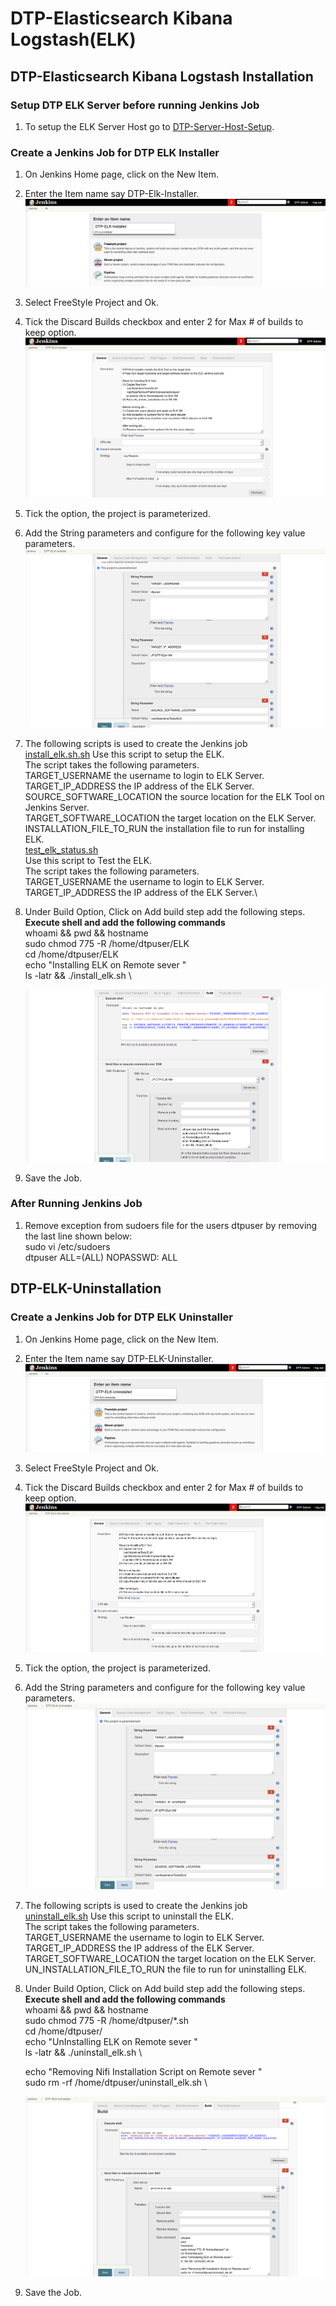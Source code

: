 # DTP-Elasticsearch Kibana Logstash(ELK)

## DTP-Elasticsearch Kibana Logstash Installation

### Setup DTP ELK Server before running Jenkins Job

1. To setup the ELK Server Host go to [DTP-Server-Host-Setup](/common/Readme.md).

### Create a Jenkins Job for DTP ELK Installer

1. On Jenkins Home page, click on the New Item.

2. Enter the Item name say DTP-Elk-Installer.
![Create-DTP-ELK-Installer Jenkins](/presentationlayer/ElasticSearch_Kibana_Logstash/images/dtp-elk-install1.png)

3. Select FreeStyle Project and Ok.

4. Tick the Discard Builds checkbox and enter 2 for Max # of builds to keep option.
![DiscardBuild-DTP-ELK-Installer Jenkins](/presentationlayer/ElasticSearch_Kibana_Logstash/images/dtp-elk-install2.png)

5. Tick the option, the  project  is parameterized.

6. Add the String parameters and configure for the following key value parameters. \
![Parameterise-DTP-ELK-Installer Jenkins](/presentationlayer/ElasticSearch_Kibana_Logstash/images/dtp-elk-install3.png)

7. The following scripts is used to create the Jenkins job \
[install_elk.sh.sh](/presentationlayer/ElasticSearch_Kibana_Logstash/scripts/install_elk.sh )
Use this script to setup the ELK.\
The script takes the following parameters.\
TARGET_USERNAME the username to login to ELK Server.\
TARGET_IP_ADDRESS the IP address of the ELK Server.\
SOURCE_SOFTWARE_LOCATION the source location for the ELK Tool on Jenkins Server.\
TARGET_SOFTWARE_LOCATION the target location on the ELK Server.\
INSTALLATION_FILE_TO_RUN the installation file to run for installing ELK.\
[test_elk_status.sh](/presentationlayer/ElasticSearch_Kibana_Logstash/scripts/test_elk_status.sh)\
Use this script to Test the ELK.\
The script takes the following parameters.\
TARGET_USERNAME the username to login to ELK Server.\
TARGET_IP_ADDRESS the IP address of the ELK Server.\

8. Under Build Option, Click on Add build step add the following steps.\
   **Execute shell and add the following commands**\
   whoami && pwd && hostname \
   sudo chmod 775 -R /home/dtpuser/ELK \
   cd /home/dtpuser/ELK \
   echo "Installing ELK on Remote sever " \
   ls -latr && ./install_elk.sh \

   ![AddBuildSteps-DTP-ELK-Installer Jenkins](/presentationlayer/ElasticSearch_Kibana_Logstash/images/dtp-elk-install4.png)

9. Save the Job.

### After Running Jenkins Job

1. Remove exception from sudoers file for the users dtpuser by removing the last line shown below:\
    sudo vi /etc/sudoers  \
    dtpuser ALL=(ALL) NOPASSWD: ALL

## DTP-ELK-Uninstallation

### Create a Jenkins Job for DTP ELK Uninstaller

1. On Jenkins Home page, click on the New Item.

2. Enter the Item name say DTP-ELK-Uninstaller.
![Create-DTP-ELK-Uninstaller Jenkins](/presentationlayer/ElasticSearch_Kibana_Logstash/images/dtp-elk-uninstall1.png)

3. Select FreeStyle Project and Ok.

4. Tick the Discard Builds checkbox and enter 2 for Max # of builds to keep option.
![DiscardBuild-DTP-ELK-Uninstaller Jenkins](/presentationlayer/ElasticSearch_Kibana_Logstash/images/dtp-elk-uninstall2.png)

5. Tick the option, the  project  is parameterized.

6. Add the String parameters and configure for the following key value parameters. \
![Parameterise-DTP-ELK-Uninstaller Jenkins](/presentationlayer/ElasticSearch_Kibana_Logstash/images/dtp-elk-uninstall3.png)

7. The following scripts is used to create the Jenkins job \
[uninstall_elk.sh](/presentationlayer/ElasticSearch_Kibana_Logstash/scripts/uninstall_elk.sh)
Use this script to uninstall the ELK.\
The script takes the following parameters.\
TARGET_USERNAME the username to login to ELK Server.\
TARGET_IP_ADDRESS the IP address of the ELK Server.\
TARGET_SOFTWARE_LOCATION the target location on the ELK Server.\
UN_INSTALLATION_FILE_TO_RUN the  file to run for uninstalling ELK.

8. Under Build Option, Click on Add build step add the following steps.\
   **Execute shell and add the following commands**\
    whoami && pwd && hostname \
    sudo chmod 775 -R /home/dtpuser/*.sh \
    cd /home/dtpuser/  \
    echo "UnInstalling ELK on Remote sever " \
    ls -latr && ./uninstall_elk.sh \

    echo "Removing Nifi Installation Script on Remote sever " \
    sudo rm -rf /home/dtpuser/uninstall_elk.sh \

   ![AddBuildSteps-DTP-ELK-Installer Jenkins](/presentationlayer/ElasticSearch_Kibana_Logstash/images/dtp-elk-uninstall4.png)

9. Save the Job.



